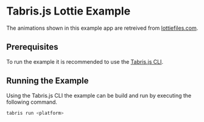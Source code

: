 # Tabris.js Lottie Example

The animations shown in this example app are retreived from [lottiefiles.com](https://www.lottiefiles.com/).

## Prerequisites

To run the example it is recommended to use the [Tabris.js CLI](https://www.npmjs.com/package/tabris-cli).

## Running the Example

Using the Tabris.js CLI the example can be build and run by executing the following command.

```sh
tabris run <platform>
```

